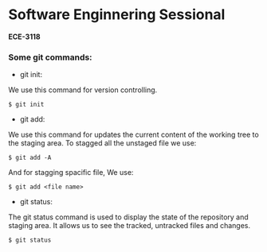 # **Software Enginnering Sessional**
**ECE-3118**

### Some git commands:

* git init: 

We use this command for version controlling.

```
$ git init
```

* git add:

We use this  command for updates the current content of the working tree to the staging area. To stagged all the unstaged file we use:
```
$ git add -A
```
And for stagging spacific file, We use: 
```
$ git add <file name>
```
* git status: 

The git status command is used to display the state of the repository and staging area. It allows us to see the tracked, untracked files and changes.

```
$ git status
```

